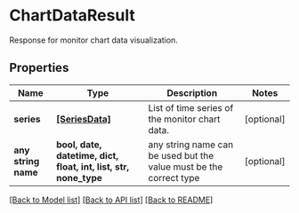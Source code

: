 # ChartDataResult

Response for monitor chart data visualization.

## Properties
Name | Type | Description | Notes
------------ | ------------- | ------------- | -------------
**series** | [**[SeriesData]**](SeriesData.md) | List of time series of the monitor chart data. | [optional] 
**any string name** | **bool, date, datetime, dict, float, int, list, str, none_type** | any string name can be used but the value must be the correct type | [optional]

[[Back to Model list]](../README.md#documentation-for-models) [[Back to API list]](../README.md#documentation-for-api-endpoints) [[Back to README]](../README.md)


